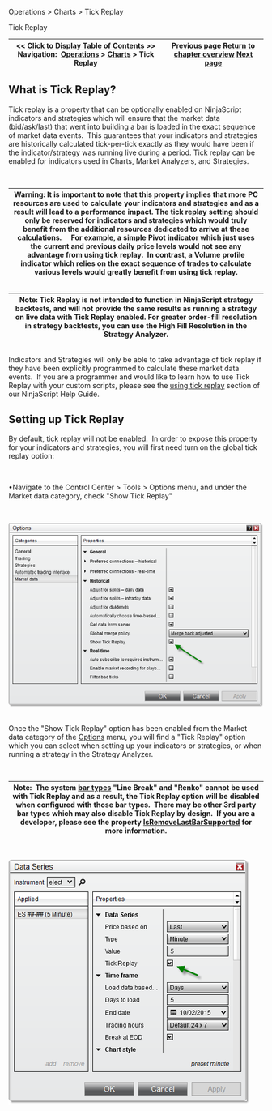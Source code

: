 ﻿


Operations \> Charts \> Tick Replay






















Tick Replay







| \<\< [Click to Display Table of Contents](tick_replay.md) \>\> **Navigation:**     [Operations](operations.md) \> [Charts](charts.md) \> Tick Replay | [Previous page](order_flow_market_depth_map.md) [Return to chapter overview](charts.md) [Next page](power_volume_indicators.md) |
| --- | --- |











## What is Tick Replay?


Tick replay is a property that can be optionally enabled on NinjaScript indicators and strategies which will ensure that the market data (bid/ask/last) that went into building a bar is loaded in the exact sequence of market data events.  This guarantees that your indicators and strategies are historically calculated tick\-per\-tick exactly as they would have been if the indicator/strategy was running live during a period. Tick replay can be enabled for indicators used in Charts, Market Analyzers, and Strategies.


 




| Warning: It is important to note that this property implies that more PC resources are used to calculate your indicators and strategies and as a result will lead to a performance impact. The tick replay setting should only be reserved for indicators and strategies which would truly benefit from the additional resources dedicated to arrive at these calculations.     For example, a simple Pivot indicator which just uses the current and previous daily price levels would not see any advantage from using tick replay.  In contrast, a Volume profile indicator which relies on the exact sequence of trades to calculate various levels would greatly benefit from using tick replay. |
| --- |



## 




| Note: Tick Replay is not intended to function in NinjaScript strategy backtests, and will not provide the same results as running a strategy on live data with Tick Replay enabled. For greater order\-fill resolution in strategy backtests, you can use the High Fill Resolution in the Strategy Analyzer. |
| --- |



## 


Indicators and Strategies will only be able to take advantage of tick replay if they have been explicitly programmed to calculate these market data events.  If you are a programmer and would like to learn how to use Tick Replay with your custom scripts, please see the [using tick replay](developing_for__tick_replay.md) section of our NinjaScript Help Guide.


## 


## Setting up Tick Replay


By default, tick replay will not be enabled.  In order to expose this property for your indicators and strategies, you will first need turn on the global tick replay option:


 


•Navigate to the Control Center \> Tools \> Options menu, and under the Market data category, check "Show Tick Replay"

 


![Tick_Replay_1](tick_replay_1.png)


## 


Once the "Show Tick Replay" option has been enabled from the Market data category of the [Options](options.md) menu, you will find a "Tick Replay" option which you can select when setting up your indicators or strategies, or when running a strategy in the Strategy Analyzer.


 




| Note:  The system [bar types](bar_types.md) "Line Break" and "Renko" cannot be used with Tick Replay and as a result, the Tick Replay option will be disabled when configured with those bar types.  There may be other 3rd party bar types which may also disable Tick Replay by design.  If you are a developer, please see the property [IsRemoveLastBarSupported](isremovelastbarsupported.md) for more information. |
| --- |



 


![Tick_Replay_2](tick_replay_2.png)








